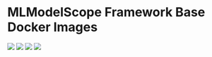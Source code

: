 # MLModelScope Framework Base Docker Images

[![](https://images.microbadger.com/badges/version/carml/base:ppc64le-gpu-latest.svg)](https://microbadger.com/images/carml/base:ppc64le-gpu-latest> 'Get your own version badge on microbadger.com')
[![](https://images.microbadger.com/badges/version/carml/base:ppc64le-cpu-latest.svg)](https://microbadger.com/images/carml/base:ppc64le-cpu-latest 'Get your own version badge on microbadger.com')
[![](https://images.microbadger.com/badges/version/carml/base:amd64-cpu-latest.svg)](https://microbadger.com/images/carml/base:amd64-cpu-latest 'Get your own version badge on microbadger.com')
[![](https://images.microbadger.com/badges/version/carml/base:amd64-gpu-latest.svg)](https://microbadger.com/images/carml/base:amd64-gpu-latest 'Get your own version badge on microbadger.com')
